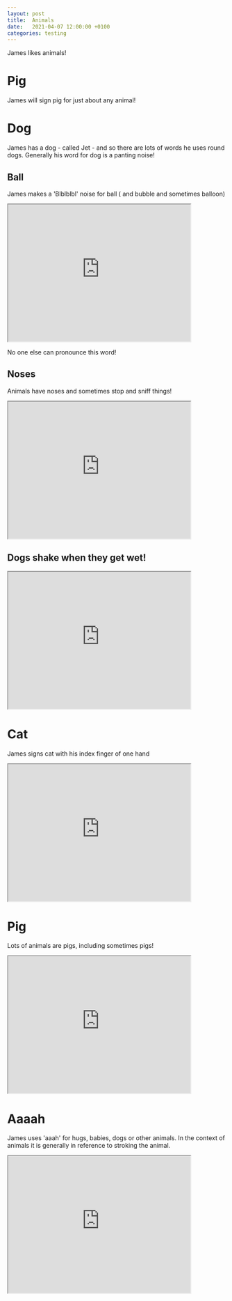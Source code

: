 ```yaml
---
layout: post
title:  Animals
date:   2021-04-07 12:00:00 +0100
categories: testing
---
```

James likes animals!

# Pig

James will sign pig for just about any animal!


# Dog

James has a dog - called Jet - and so there are lots of words he uses round dogs. Generally his word for dog is a panting noise!



## Ball

James makes a 'Blblblbl' noise for ball ( and bubble and sometimes balloon)

<iframe width="420" height="315"
src="https://www.youtube.com/embed/bY-73MG3DBI">
</iframe>

No one else can pronounce this word!

## Noses

Animals have noses and sometimes stop and sniff things!

<iframe width="420" height="315"
src="https://www.youtube.com/embed/-k-joh0MbjQ">
</iframe>

## Dogs shake when they get wet!

<iframe width="420" height="315"
src="https://www.youtube.com/embed/wyPMjovMVGA">
</iframe>

# Cat
James signs cat with his index finger of one hand 


<iframe width="420" height="315"
src="https://www.youtube.com/embed/xaIHJehYr_U">
</iframe>

# Pig 
Lots of animals are pigs, including sometimes pigs! 

<iframe width="420" height="315"
src="https://www.youtube.com/embed/_t0jQg8EKiQ">
</iframe>


# Aaaah 

James uses 'aaah' for hugs, babies, dogs or other animals. In the context of animals it is generally in reference to stroking the animal. 

<iframe width="420" height="315"
src="https://www.youtube.com/embed/DR_nJR4jS1I">
</iframe>


